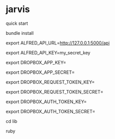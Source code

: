 jarvis
======

quick start

bundle install

export ALFRED_API_URL=http://127.0.0.1:5000/api

export ALFRED_API_KEY=my_secret_key

export DROPBOX_APP_KEY=

export DROPBOX_APP_SECRET=

export DROPBOX_REQUEST_TOKEN_KEY=

export DROPBOX_REQUEST_TOKEN_SECRET=

export DROPBOX_AUTH_TOKEN_KEY=

export DROPBOX_AUTH_TOKEN_SECRET=

cd lib

ruby 

